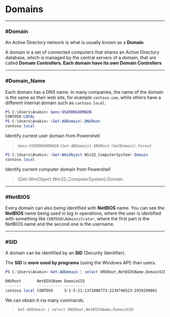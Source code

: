 # Domains
---

### #Domain

An Active Directory network is what is usually known as a **Domain**.

A domain is a set of connected computers that shares an Active Directory database, which is managed by the central servers of a domain, that are called **Domain Controllers. Each domain have its own Domain Controllers**

---

### #Domain_Name

Each domain has a DNS name. In many companies, the name of the domain is the same as their web site, for example `contoso.com`, while others have a different internal domain such as `contoso.local`.

```powershell
PS C:\Users\Anakin> $env:USERDNSDOMAIN
CONTOSO.LOCAL
PS C:\Users\Anakin> (Get-ADDomain).DNSRoot
contoso.local
```
Identify current user domain from Powershell

> `$env:USERDNSDOMAIN`
`(Get-ADDomain).DNSRoot`
`(GetDomain).Forest`

```powershell
PS C:\Users\Anakin> (Get-WmiObject Win32_ComputerSystem).Domain
contoso.local
```
Identify current computer domain from Powershell

>(Get-WmiObject Win32_ComputerSystem).Domain

---

### #NetBIOS

 Every domain can also being identified with **NetBIOS** name. You can see the **NetBIOS** name being used in log in operations, where the user is identified with something like `CONTOSO\Administrator`, where the first part is the NetBIOS name and the second one is the username.
 
 ---
 ### #SID
 A domain can be identified by an **SID** (Security Identifier).
 
 The **SID** is **more used by programs** (using the Windows API) than users.
 
 ```powershell
PS C:\Users\Anakin> Get-ADDomain | select DNSRoot,NetBIOSName,DomainSID

DNSRoot       NetBIOSName DomainSID
-------       ----------- ---------
contoso.local CONTOSO     S-1-5-21-1372086773-2238746523-2939299801
```
We can obtain it via many commands.
 >`Get-ADDomain | select DNSRoot,NetBIOSName,DomainSID`